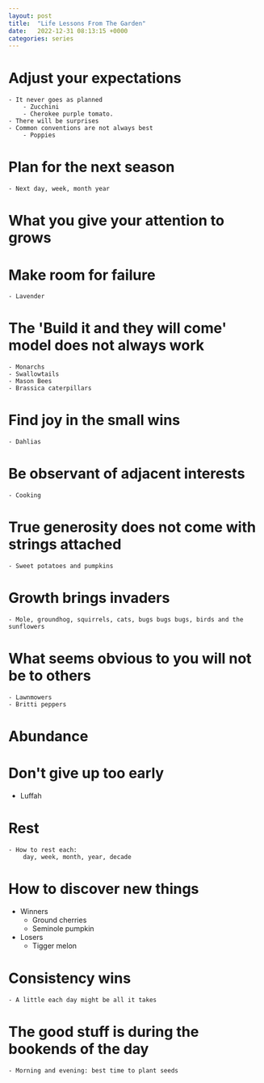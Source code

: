 ```yaml
---
layout: post
title:  "Life Lessons From The Garden"
date:   2022-12-31 08:13:15 +0000
categories: series
---
```


# Adjust your expectations
    - It never goes as planned
        - Zucchini
        - Cherokee purple tomato. 
    - There will be surprises
    - Common conventions are not always best
        - Poppies

# Plan for the next season
    - Next day, week, month year

# What you give your attention to grows

# Make room for failure
    - Lavender

# The 'Build it and they will come' model does not always work
    - Monarchs
    - Swallowtails
    - Mason Bees
    - Brassica caterpillars

# Find joy in the small wins
    - Dahlias



# Be observant of adjacent interests
    - Cooking

# True generosity does not come with strings attached
    - Sweet potatoes and pumpkins

# Growth brings invaders
    - Mole, groundhog, squirrels, cats, bugs bugs bugs, birds and the sunflowers

# What seems obvious to you will not be to others
    - Lawnmowers
    - Britti peppers

# Abundance


# Don't give up too early
- Luffah

# Rest
    - How to rest each: 
        day, week, month, year, decade

# How to discover new things
 - Winners
    - Ground cherries
    - Seminole pumpkin
 - Losers
    - Tigger melon

# Consistency wins
    - A little each day might be all it takes

# The good stuff is during the bookends of the day
    - Morning and evening: best time to plant seeds
    